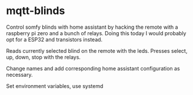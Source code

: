 # mqtt-blinds

Control somfy blinds with home assistant by hacking the remote with a raspberry pi zero and a bunch of relays. 
Doing this today I would probably opt for a ESP32 and transistors instead.

Reads currently selected blind on the remote with the leds.
Presses select, up, down, stop with the relays.

Change names and add corresponding home assistant configuration as necessary.

Set environment variables, use systemd
